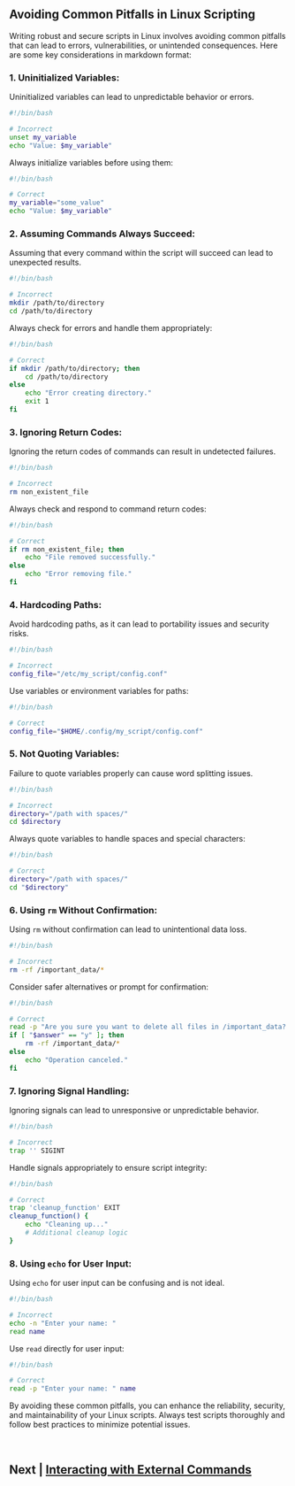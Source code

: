 ## Avoiding Common Pitfalls in Linux Scripting

Writing robust and secure scripts in Linux involves avoiding common pitfalls that can lead to errors, vulnerabilities, or unintended consequences. Here are some key considerations in markdown format:

### 1. **Uninitialized Variables:**

Uninitialized variables can lead to unpredictable behavior or errors.

```bash
#!/bin/bash

# Incorrect
unset my_variable
echo "Value: $my_variable"
```

Always initialize variables before using them:

```bash
#!/bin/bash

# Correct
my_variable="some_value"
echo "Value: $my_variable"
```

### 2. **Assuming Commands Always Succeed:**

Assuming that every command within the script will succeed can lead to unexpected results.

```bash
#!/bin/bash

# Incorrect
mkdir /path/to/directory
cd /path/to/directory
```

Always check for errors and handle them appropriately:

```bash
#!/bin/bash

# Correct
if mkdir /path/to/directory; then
    cd /path/to/directory
else
    echo "Error creating directory."
    exit 1
fi
```

### 3. **Ignoring Return Codes:**

Ignoring the return codes of commands can result in undetected failures.

```bash
#!/bin/bash

# Incorrect
rm non_existent_file
```

Always check and respond to command return codes:

```bash
#!/bin/bash

# Correct
if rm non_existent_file; then
    echo "File removed successfully."
else
    echo "Error removing file."
fi
```

### 4. **Hardcoding Paths:**

Avoid hardcoding paths, as it can lead to portability issues and security risks.

```bash
#!/bin/bash

# Incorrect
config_file="/etc/my_script/config.conf"
```

Use variables or environment variables for paths:

```bash
#!/bin/bash

# Correct
config_file="$HOME/.config/my_script/config.conf"
```

### 5. **Not Quoting Variables:**

Failure to quote variables properly can cause word splitting issues.

```bash
#!/bin/bash

# Incorrect
directory="/path with spaces/"
cd $directory
```

Always quote variables to handle spaces and special characters:

```bash
#!/bin/bash

# Correct
directory="/path with spaces/"
cd "$directory"
```

### 6. **Using `rm` Without Confirmation:**

Using `rm` without confirmation can lead to unintentional data loss.

```bash
#!/bin/bash

# Incorrect
rm -rf /important_data/*
```

Consider safer alternatives or prompt for confirmation:

```bash
#!/bin/bash

# Correct
read -p "Are you sure you want to delete all files in /important_data? (y/n) " answer
if [ "$answer" == "y" ]; then
    rm -rf /important_data/*
else
    echo "Operation canceled."
fi
```

### 7. **Ignoring Signal Handling:**

Ignoring signals can lead to unresponsive or unpredictable behavior.

```bash
#!/bin/bash

# Incorrect
trap '' SIGINT
```

Handle signals appropriately to ensure script integrity:

```bash
#!/bin/bash

# Correct
trap 'cleanup_function' EXIT
cleanup_function() {
    echo "Cleaning up..."
    # Additional cleanup logic
}
```

### 8. **Using `echo` for User Input:**

Using `echo` for user input can be confusing and is not ideal.

```bash
#!/bin/bash

# Incorrect
echo -n "Enter your name: "
read name
```

Use `read` directly for user input:

```bash
#!/bin/bash

# Correct
read -p "Enter your name: " name
```

By avoiding these common pitfalls, you can enhance the reliability, security, and maintainability of your Linux scripts. Always test scripts thoroughly and follow best practices to minimize potential issues.

<br>

## Next | [Interacting with External Commands](https://github.com/lioneltchami/shell-scripting-tutorial/tree/main/Tutorial-Files/16.Interacting-with-External-Commands)
